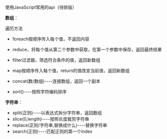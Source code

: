 
使用JavaScript常用的api（待排版）


**数组**：

遍历方法

- foreach按顺序传入每个值，不返回内容
- reduce，将每个值从第二个参数中获取，在第一个参数中保存，返回最终结果
- filter过滤器，筛选符合条件的值，返回新数组
- map按顺序传入每个值，return的值改变当前值，返回新数组


- concat(数/数组)----连接数组，返回一个副本
- sort()----按照字符编码排序

**字符串**：

- split(正则)----以表达式拆分字符串，返回数组
- slice(0,length)----按照长度裁剪字符串
- replace(正则/字符串,替换成什么)----替换字符串
- search(正则)----匹配正则的第一个index


